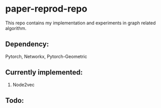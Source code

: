 # paper-reprod-repo

This repo contains my implementation and experiments in graph related algorithm.

## Dependency:
Pytorch, Networkx, Pytorch-Geometric

## Currently implemented:

1. Node2vec

## Todo:
